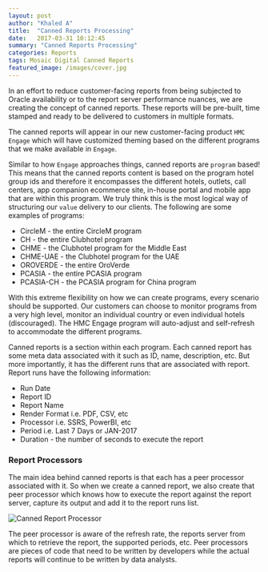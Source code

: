 ```yaml
---
layout: post
author: "Khaled A"
title:  "Canned Reports Processing"
date:   2017-03-31 10:12:45
summary: "Canned Reports Processing"
categories: Reports
tags: Mosaic Digital Canned Reports
featured_image: /images/cover.jpg
---
```


In an effort to reduce customer-facing reports from being subjected to Oracle availability or to the report server performance nuances, we are creating the concept of canned reports. These reports will be pre-built, time stamped and ready to be delivered to customers in multiple formats.

The canned reports will appear in our new customer-facing product `HMC Engage` which will have customized theming based on the different programs that we make available in `Engage`. 

Similar to how `Engage` approaches things, canned reports are `program` based! This means that the canned reports content is based on the program hotel group ids and therefore it encompasses the different hotels, outlets, call centers, app companion ecommerce site, in-house portal and mobile app that are within this program. We truly think this is the most logical way of structuring our `value` delivery to our clients. The following are some examples of programs:

- CircleM - the entire CircleM program
- CH - the entire Clubhotel program
- CHME - the Clubhotel program for the Middle East
- CHME-UAE - the Clubhotel program for the UAE
- OROVERDE - the entire OroVerde 
- PCASIA - the entire PCASIA program
- PCASIA-CH - the PCASIA program for China program

With this extreme flexibility on how we can create programs, every scenario should be supported. Our customers can choose to monitor programs from a very high level, monitor an individual country or even individual hotels (discouraged). The HMC Engage program will auto-adjust and self-refresh to accommodate the different programs.

Canned reports is a section within each program. Each canned report has some meta data associated with it such as ID, name, description, etc. But more importantly, it has the different runs that are associated with report. Report runs have the following information:

- Run Date
- Report ID
- Report Name
- Render Format i.e. PDF, CSV, etc
- Processor i.e. SSRS, PowerBI, etc
- Period i.e. Last 7 Days or JAN-2017
- Duration - the number of seconds to execute the report

### Report Processors

The main idea behind canned reports is that each has a peer processor associated with it. So when we create a canned report, we also create that peer processor which knows how to execute the report against the report server, capture its output and add it to the report runs list.

![Canned Report Processor](http://i.imgur.com/Gql8FOP.png)
  
The peer processor is aware of the refresh rate, the reports server from which to retrieve the report, the supported periods, etc. Peer processors are pieces of code that need to be written by developers while the actual reports will continue to be written by data analysts.  
